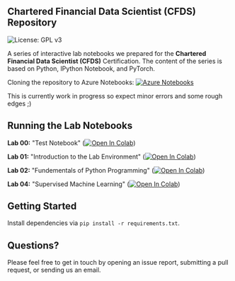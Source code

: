 ## Chartered Financial Data Scientist (CFDS) Repository

![License: GPL v3](https://img.shields.io/badge/License-GPLv3-blue.svg)

A series of interactive lab notebooks we prepared for the **Chartered Financial Data Scientist (CFDS)** Certification. The content of the series is based on Python, IPython Notebook, and PyTorch.

Cloning the repository to Azure Notebooks: [![Azure Notebooks](https://notebooks.azure.com/launch.png)](https://notebooks.azure.com/import/gh/GitiHubi/courseAIML)

This is currently work in progress so expect minor errors and some rough edges ;)

## Running the Lab Notebooks

**Lab 00:** "Test Notebook" ([![Open In Colab](https://colab.research.google.com/assets/colab-badge.svg)](https://colab.research.google.com/github/financial-data-science/CFDS-4/blob/master/lab_01/cfds_colab_01.ipynb))

**Lab 01:** "Introduction to the Lab Environment" ([![Open In Colab](https://colab.research.google.com/assets/colab-badge.svg)](https://colab.research.google.com/github/financial-data-science/CFDS-4/blob/master/lab_01/cfds_colab_01.ipynb))

**Lab 02:** "Fundementals of Python Programming" ([![Open In Colab](https://colab.research.google.com/assets/colab-badge.svg)](https://colab.research.google.com/github/financial-data-science/CFDS-4/blob/master/lab_02/cfds_colab_02.ipynb))

**Lab 04:** "Supervised Machine Learning" ([![Open In Colab](https://colab.research.google.com/assets/colab-badge.svg)](https://colab.research.google.com/github/financial-data-science/CFDS-4/blob/master/lab_04/cfds_colab_04.ipynb))

## Getting Started

Install dependencies via `pip install -r requirements.txt`.

## Questions?

Please feel free to get in touch by opening an issue report, submitting a pull request, or sending us an email.
